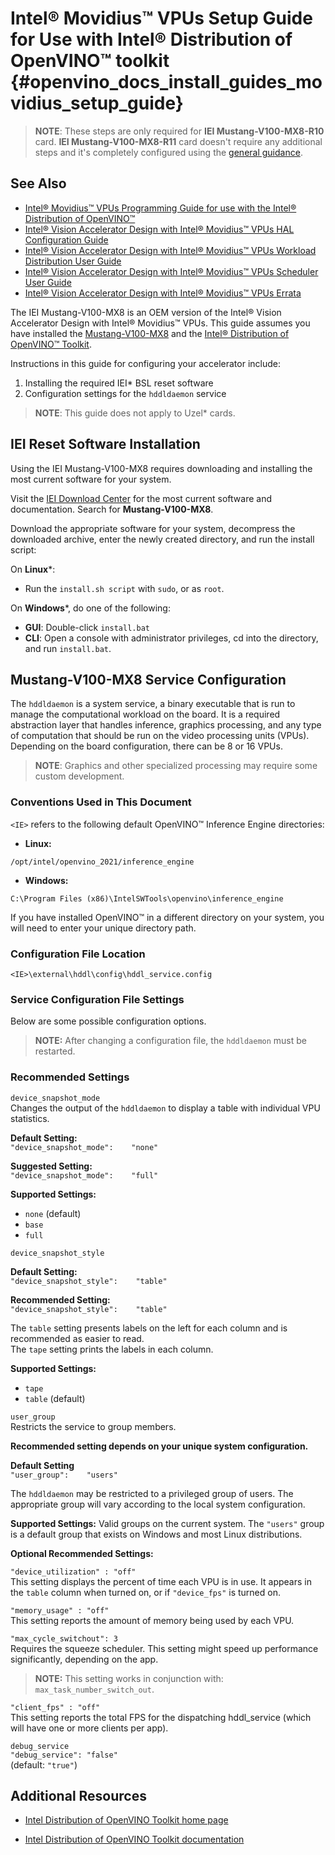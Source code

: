 # Intel® Movidius™ VPUs Setup Guide for Use with Intel® Distribution of OpenVINO™ toolkit {#openvino_docs_install_guides_movidius_setup_guide}

> **NOTE**: These steps are only required for **IEI Mustang-V100-MX8-R10** card. **IEI Mustang-V100-MX8-R11** card doesn't require any additional steps and it's completely configured using the [general guidance](installing-openvino-linux-ivad-vpu.md).      

## See Also

- [Intel® Movidius™ VPUs Programming Guide for use with the Intel® Distribution of OpenVINO™](movidius-programming-guide.md)
- <a class="download" href="<domain_placeholder>/downloads/595850_Intel_Vision_Accelerator_Design_with_Intel_Movidius™_VPUs-HAL Configuration Guide_rev1.3.pdf">Intel® Vision Accelerator Design with Intel® Movidius™ VPUs HAL Configuration Guide</a>
- <a class="download" href="<domain_placeholder>/downloads/613514_Intel Vision Accelerator Design with Intel Movidius™ VPUs Workload Distribution_UG_r0.9.pdf">Intel® Vision Accelerator Design with Intel® Movidius™ VPUs Workload Distribution User Guide</a>
- <a class="download" href="<domain_placeholder>/downloads/613759_Intel Vision Accelerator Design with Intel Movidius™ VPUs Scheduler_UG_r0.9.pdf">Intel® Vision Accelerator Design with Intel® Movidius™ VPUs Scheduler User Guide</a>
- <a class="download" href="<domain_placeholder>/downloads/Intel Vision Accelerator Design with Intel Movidius™ VPUs Errata.pdf">Intel® Vision Accelerator Design with Intel® Movidius™ VPUs Errata</a>

The IEI Mustang-V100-MX8 is an OEM version of the Intel® Vision Accelerator Design with Intel® Movidius™ VPUs.
This guide assumes you have installed the [Mustang-V100-MX8](https://download.ieiworld.com/) and the [Intel® Distribution of OpenVINO™ Toolkit](https://software.intel.com/content/www/us/en/develop/tools/openvino-toolkit.html).

Instructions in this guide for configuring your accelerator include:
1.	Installing the required IEI\* BSL reset software
2.	Configuration settings for the `hddldaemon` service

> **NOTE**: This guide does not apply to Uzel\* cards.

## IEI  Reset Software Installation

Using the IEI Mustang-V100-MX8 requires downloading and installing the most current software for your system.

Visit the [IEI Download Center](https://download.ieiworld.com/) for the most current software and documentation.
Search for **Mustang-V100-MX8**.

Download the appropriate software for your system, decompress the downloaded archive, enter the newly created directory, and run the install script:

On **Linux**\*:
-  Run the `install.sh script` with `sudo`, or as `root`.

On **Windows**\*, do one of the following:<br>
-  **GUI**: Double-click `install.bat`
-  **CLI**: Open a console with administrator privileges, cd into the directory, and run `install.bat`.

## Mustang-V100-MX8 Service Configuration

The `hddldaemon` is a system service, a binary executable that is run to manage the computational workload on the board.  It is a required abstraction layer that handles inference, graphics processing, and any type of computation that should be run on the video processing units (VPUs).  Depending on the board configuration, there can be 8 or 16 VPUs.

> **NOTE**: Graphics and other specialized processing may require some custom development.

### Conventions Used in This Document

`<IE>` refers to the following default OpenVINO&trade; Inference Engine directories:
-  **Linux:**	   
 ```
 /opt/intel/openvino_2021/inference_engine
 ```
-  **Windows:**	    
``` 
C:\Program Files (x86)\IntelSWTools\openvino\inference_engine 
```

If you have installed OpenVINO&trade; in a different directory on your system, you will need to enter your unique directory path.

### Configuration File Location

`<IE>\external\hddl\config\hddl_service.config`

### Service Configuration File Settings

Below are some possible configuration options. 

> **NOTE:**  After changing a configuration file, the `hddldaemon` must be restarted. 

### Recommended Settings

`device_snapshot_mode`       
Changes the output of the `hddldaemon` to display a table with individual VPU statistics.

**Default Setting:**          
`"device_snapshot_mode":    "none"`

**Suggested Setting:**           
`"device_snapshot_mode":    "full"`
 
**Supported Settings:**          
  -  `none` (default)
  -  `base`
  -  `full`

`device_snapshot_style`

**Default Setting:**            
`"device_snapshot_style":    "table"`
   
**Recommended Setting:**           
`"device_snapshot_style":    "table"`  

The `table` setting presents labels on the left for each column and is recommended as easier to read.   
The `tape` setting prints the labels in each column.

**Supported Settings:**     
-  `tape`
-  `table` (default)

`user_group	`  
Restricts the service to group members. 

**Recommended	setting depends on your unique system configuration.**     

**Default Setting**	       
`"user_group":    "users"`

The `hddldaemon` may be restricted to a privileged group of users.  The appropriate group will vary according to the local system configuration.
     
**Supported Settings:**
Valid groups on the current system.  The `"users"` group is a default group that exists on Windows and most Linux distributions.


**Optional Recommended Settings:**                

`"device_utilization" : "off"`                      
This setting displays the percent of time each VPU is in use.  It appears in the `table` column when turned on, or if `"device_fps"` is turned on.

`"memory_usage" : "off"`                    
This setting reports the amount of memory being used by each VPU.

`"max_cycle_switchout": 3`                   
Requires the squeeze scheduler.  This setting might speed up performance significantly, depending on the app.  

> **NOTE:** This setting works in conjunction with: `max_task_number_switch_out`.

`"client_fps" : "off"`                          
This setting reports the total FPS for the dispatching hddl_service (which will have one or more clients per app).

`debug_service`                      
`"debug_service": "false"`                  
(default: `"true"`)


## Additional Resources

- [Intel Distribution of OpenVINO Toolkit home page](https://software.intel.com/en-us/openvino-toolkit)

- [Intel Distribution of OpenVINO Toolkit documentation](https://docs.openvinotoolkit.org)